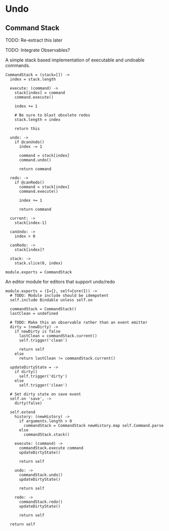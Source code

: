 Undo
====

Command Stack
-------------

TODO: Re-extract this later

TODO: Integrate Observables?

A simple stack based implementation of executable and undoable commands.

    CommandStack = (stack=[]) ->
      index = stack.length

      execute: (command) ->
        stack[index] = command
        command.execute()

        index += 1

        # Be sure to blast obsolete redos
        stack.length = index

        return this

      undo: ->
        if @canUndo()
          index -= 1

          command = stack[index]
          command.undo()

          return command

      redo: ->
        if @canRedo()
          command = stack[index]
          command.execute()

          index += 1

          return command

      current: ->
        stack[index-1]

      canUndo: ->
        index > 0

      canRedo: ->
        stack[index]?

      stack: ->
        stack.slice(0, index)

    module.exports = CommandStack

An editor module for editors that support undo/redo

    module.exports = (I={}, self=Core(I)) ->
      # TODO: Module include should be idempotent
      self.include Bindable unless self.on

      commandStack = CommandStack()
      lastClean = undefined

      # TODO: Make this an observable rather than an event emitter
      dirty = (newDirty) ->
        if newDirty is false
          lastClean = commandStack.current()
          self.trigger('clean')

          return self
        else
          return lastClean != commandStack.current()

      updateDirtyState = ->
        if dirty()
          self.trigger('dirty')
        else
          self.trigger('clean')

      # Set dirty state on save event
      self.on 'save', ->
        dirty(false)

      self.extend
        history: (newHistory) ->
          if arguments.length > 0
            commandStack = CommandStack newHistory.map self.Command.parse
          else
            commandStack.stack()

        execute: (command) ->
          commandStack.execute command
          updateDirtyState()

          return self

        undo: ->
          commandStack.undo()
          updateDirtyState()

          return self

        redo: ->
          commandStack.redo()
          updateDirtyState()

          return self

      return self
